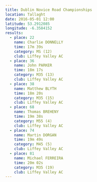 ```yaml
---
title: Dublin Novice Road Championships
location: Tallaght
date: 2016-05-01 12:00
latitude: 53.2912085
longitude: -6.3584152
results:
  - place: 22
    name: Charlie DONNELLY
    time: 17m 39s
    category: MS (12)
    club: Liffey Valley AC
  - place: 36
    name: John PARKER
    time: 18m 17s
    category: M35 (13)
    club: Liffey Valley AC
  - place: 38
    name: Matthew BLYTH
    time: 18m 20s
    category: M35 (15)
    club: Liffey Valley AC
  - place: 68
    name: Thomas BREHENY
    time: 19m 38s
    category: M55 (4)
    club: Liffey Valley AC
  - place: 74
    name: Martin DORGAN
    time: 19m 49s
    category: M45 (5)
    club: Liffey Valley AC
  - place: 81
    name: Michael FERREIRA
    time: 20m 02s
    category: M35 (19)
    club: Liffey Valley AC
---
```


